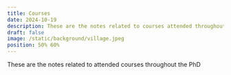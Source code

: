 ```yaml
---
title: Courses
date: 2024-10-19
description: These are the notes related to courses attended throughout the PhD
draft: false
image: /static/background/village.jpeg
position: 50% 60%
---
```


These are the notes related to attended courses throughout the PhD
